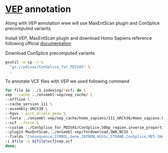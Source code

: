 # [VEP](https://www.ensembl.org/info/docs/tools/vep/index.html) annotation

Along with VEP annotation wwe will use MaxEntScan plugin and ConSplice precomputed variants.

Install VEP, MaxEntScan plugin and download Homo Sapiens reference following official [documentation](https://www.ensembl.org/info/docs/tools/vep/index.html)

Download ConSplice precomputed variants
```bash
gsutil -m cp -r \
  "gs://pdivas/ConSplice_for_PDIVAS" \
  .
```

To annotate VCF files with VEP we used following command
```bash
for file in ../1_indexing/*vcf; do \
vep --cache ../ensembl-vep/vep_cache/ \
--offline \
--cache_version 111 \
--assembly GRCh38 \
--hgvs --pick_allele_gene \
--fasta ../ensembl-vep/vep_cache/homo_sapiens/111_GRCh38/Homo_sapiens.GRCh38.dna.toplevel.fa.gz \
--vcf --force \
--custom ../ConSplice_for_PDIVAS/ConSplice.50bp_region.inverse_proportion_refo_hg38.bed.gz,ConSplice,bed,overlap,0 \
--plugin MaxEntScan,../ensembl-vep/fordownload,SWA,NCSS \
--fields "Consequence,SYMBOL,Gene,INTRON,HGVSc,STRAND,ConSplice,MES-SWA_acceptor_diff,MES-SWA_acceptor_alt,MES-SWA_donor_diff,MES-SWA_donor_alt" \
-i $file -o ${file%vcf}vep.vcf
done;
```
